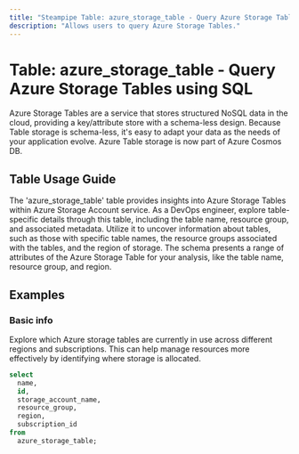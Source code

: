 ```yaml
---
title: "Steampipe Table: azure_storage_table - Query Azure Storage Tables using SQL"
description: "Allows users to query Azure Storage Tables."
---
```


# Table: azure_storage_table - Query Azure Storage Tables using SQL

Azure Storage Tables are a service that stores structured NoSQL data in the cloud, providing a key/attribute store with a schema-less design. Because Table storage is schema-less, it's easy to adapt your data as the needs of your application evolve. Azure Table storage is now part of Azure Cosmos DB.

## Table Usage Guide

The 'azure_storage_table' table provides insights into Azure Storage Tables within Azure Storage Account service. As a DevOps engineer, explore table-specific details through this table, including the table name, resource group, and associated metadata. Utilize it to uncover information about tables, such as those with specific table names, the resource groups associated with the tables, and the region of storage. The schema presents a range of attributes of the Azure Storage Table for your analysis, like the table name, resource group, and region.

## Examples

### Basic info
Explore which Azure storage tables are currently in use across different regions and subscriptions. This can help manage resources more effectively by identifying where storage is allocated.

```sql
select
  name,
  id,
  storage_account_name,
  resource_group,
  region,
  subscription_id
from
  azure_storage_table;
```
